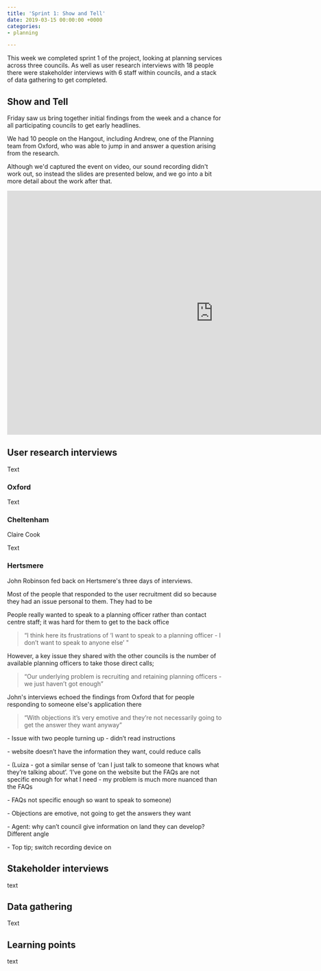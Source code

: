 ```yaml
---
title: 'Sprint 1: Show and Tell'
date: 2019-03-15 00:00:00 +0000
categories:
- planning

---
```

This week we completed sprint 1 of the project, looking at planning services across three councils. As well as user research interviews with 18 people there were stakeholder interviews with 6 staff within councils, and a stack of data gathering to get completed.

## Show and Tell

Friday saw us bring together initial findings from the week and a chance for all participating councils to get early headlines.

We had 10 people on the Hangout, including Andrew, one of the Planning team from Oxford, who was able to jump in and answer a question arising from the research. 

Although we'd captured the event on video, our sound recording didn't work out, so instead the slides are presented below, and we go into a bit more detail about the work after that. 

<iframe src="https://docs.google.com/presentation/d/e/2PACX-1vRL60AkTgPt42DSsPPfXepnQca6IR7iircKCS7ixlylSyPr0m_S6GRi94dUAH41u5nNAuIB_vXlN4jO/embed?start=false&loop=false&delayms=5000" frameborder="0" width="960" height="569" allowfullscreen="true" mozallowfullscreen="true" webkitallowfullscreen="true"></iframe>

## User research interviews

Text

### Oxford

Text

### Cheltenham

Claire Cook

Text

### Hertsmere

John Robinson fed back on Hertsmere's three days of interviews. 

Most of the people that responded to the user recruitment did so because they had an issue personal to them. They had to be 

People really wanted to speak to a planning officer rather than contact centre staff; it was hard for them to get to the back office

> “I think here its frustrations of ‘I want to speak to a planning officer - I don’t want to speak to anyone else’ "

However, a key issue they shared with the other councils is  the number of available planning officers to take those direct calls;

> “Our underlying problem is recruiting and retaining planning officers - we just haven’t got enough”

John's interviews echoed the findings from Oxford that for people responding to someone else's application there

> “With objections it’s very emotive and they’re not necessarily going to get the answer they want anyway”

\- Issue with two people turning up - didn’t read instructions

\- website doesn’t have the information they want, could reduce calls

\- (Luiza - got a similar sense of ‘can I just talk to someone that knows what they’re talking about’. ‘I’ve gone on the website but the FAQs are not specific enough for what I need - my problem is much more nuanced than the FAQs

\- FAQs not specific enough so want to speak to someone)

\- Objections are emotive, not going to get the answers they want

\- Agent: why can’t council give information on land they can develop? Different angle

\- Top tip; switch recording device on

## Stakeholder interviews

text

## Data gathering

Text

## Learning points

text